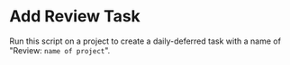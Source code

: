 # Add Review Task

Run this script on a project to create a daily-deferred task with a name of "Review: `name of project`".
